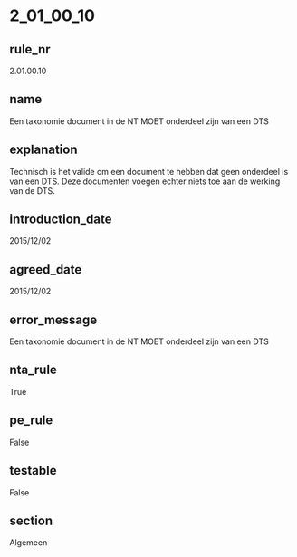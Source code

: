 # 2_01_00_10

## rule_nr
2.01.00.10

## name
Een taxonomie document in de NT MOET onderdeel zijn van een DTS

## explanation
Technisch is het valide om een document te hebben dat geen onderdeel is van een DTS. Deze documenten voegen echter niets toe aan de werking van de DTS.

## introduction_date
2015/12/02

## agreed_date
2015/12/02

## error_message
Een taxonomie document in de NT MOET onderdeel zijn van een DTS

## nta_rule
True

## pe_rule
False

## testable
False

## section
Algemeen

